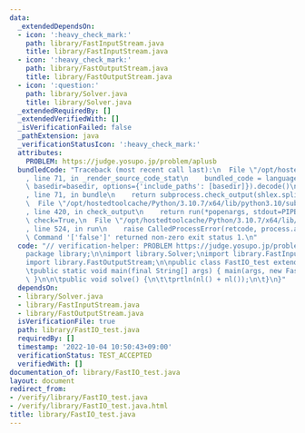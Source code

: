 ```yaml
---
data:
  _extendedDependsOn:
  - icon: ':heavy_check_mark:'
    path: library/FastInputStream.java
    title: library/FastInputStream.java
  - icon: ':heavy_check_mark:'
    path: library/FastOutputStream.java
    title: library/FastOutputStream.java
  - icon: ':question:'
    path: library/Solver.java
    title: library/Solver.java
  _extendedRequiredBy: []
  _extendedVerifiedWith: []
  _isVerificationFailed: false
  _pathExtension: java
  _verificationStatusIcon: ':heavy_check_mark:'
  attributes:
    PROBLEM: https://judge.yosupo.jp/problem/aplusb
  bundledCode: "Traceback (most recent call last):\n  File \"/opt/hostedtoolcache/Python/3.10.7/x64/lib/python3.10/site-packages/onlinejudge_verify/documentation/build.py\"\
    , line 71, in _render_source_code_stat\n    bundled_code = language.bundle(stat.path,\
    \ basedir=basedir, options={'include_paths': [basedir]}).decode()\n  File \"/opt/hostedtoolcache/Python/3.10.7/x64/lib/python3.10/site-packages/onlinejudge_verify/languages/user_defined.py\"\
    , line 71, in bundle\n    return subprocess.check_output(shlex.split(command))\n\
    \  File \"/opt/hostedtoolcache/Python/3.10.7/x64/lib/python3.10/subprocess.py\"\
    , line 420, in check_output\n    return run(*popenargs, stdout=PIPE, timeout=timeout,\
    \ check=True,\n  File \"/opt/hostedtoolcache/Python/3.10.7/x64/lib/python3.10/subprocess.py\"\
    , line 524, in run\n    raise CalledProcessError(retcode, process.args,\nsubprocess.CalledProcessError:\
    \ Command '['false']' returned non-zero exit status 1.\n"
  code: "// verification-helper: PROBLEM https://judge.yosupo.jp/problem/aplusb\n\n\
    package library;\n\nimport library.Solver;\nimport library.FastInputStream;\n\
    import library.FastOutputStream;\n\npublic class FastIO_test extends Solver {\n\
    \tpublic static void main(final String[] args) { main(args, new FastIO_test());\
    \ }\n\n\tpublic void solve() {\n\t\tprtln(nl() + nl());\n\t}\n}"
  dependsOn:
  - library/Solver.java
  - library/FastInputStream.java
  - library/FastOutputStream.java
  isVerificationFile: true
  path: library/FastIO_test.java
  requiredBy: []
  timestamp: '2022-10-04 10:50:43+09:00'
  verificationStatus: TEST_ACCEPTED
  verifiedWith: []
documentation_of: library/FastIO_test.java
layout: document
redirect_from:
- /verify/library/FastIO_test.java
- /verify/library/FastIO_test.java.html
title: library/FastIO_test.java
---
```


